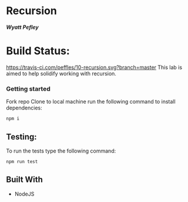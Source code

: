# Recursion
***Wyatt Pefley***
# Build Status: 
https://travis-ci.com/peffles/10-recursion.svg?branch=master
This lab is aimed to help solidify working with recursion.

### Getting started

Fork repo
Clone to local machine
run the following command to install dependencies:
```
npm i
``` 

## Testing:

To run the tests type the following command:
```
npm run test
```

## Built With
- NodeJS
